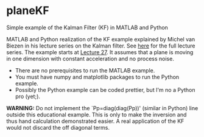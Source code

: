 # planeKF
Simple example of the Kalman Filter (KF) in MATLAB and Python

MATLAB and Python realization of the KF example explained by Michel van Biezen in his lecture series on the Kalman filter. See [here](https://www.youtube.com/playlist?list=PLX2gX-ftPVXU3oUFNATxGXY90AULiqnWT) for the full lecture series. The example starts at [Lecture 27](https://www.youtube.com/playlist?list=PLX2gX-ftPVXU3oUFNATxGXY90AULiqnWT). It assumes that a plane is moving in one dimension with constant acceleration and no process noise.

- There are no prerequisites to run the MATLAB example.
- You must have numpy and matplotlib packages to run the Python example.
- Possibly the Python example can be coded prettier, but I'm no a Python pro (yet;).

**WARNING:** Do not implement the `Pp=diag(diag(Pp))' (similar in Python) line outside this educational example. This is only to make the inversion and thus hand calculation demonstrated easier. A real application of the KF would not discard the off diagonal terms.
